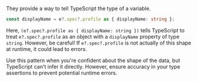 They provide a way to tell TypeScript the type of a variable.

```ts
const displayName = e?.spec?.profile as { displayName: string };
```

Here, `(e?.spec?.profile as { displayName: string })` tells TypeScript to treat `e?.spec?.profile` as an object with a `displayName` property of type `string`. However, be careful! If `e?.spec?.profile` is not actually of this shape at runtime, it could lead to errors.

Use this pattern when you're confident about the shape of the data, but TypeScript can't infer it directly. However, ensure accuracy in your type assertions to prevent potential runtime errors.